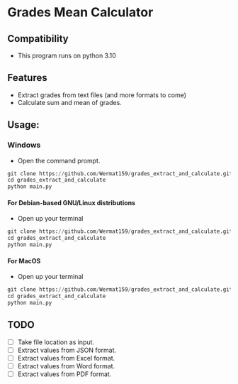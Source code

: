 # Grades Mean Calculator


## Compatibility

- This program runs on python 3.10


## Features

- Extract grades from text files (and more formats to come)
- Calculate sum and mean of grades.

## Usage:

### Windows

- Open the command prompt.

```python
git clone https://github.com/Wermat159/grades_extract_and_calculate.git
cd grades_extract_and_calculate
python main.py
```


#### For Debian-based GNU/Linux distributions

- Open up your terminal

```python
git clone https://github.com/Wermat159/grades_extract_and_calculate.git
cd grades_extract_and_calculate
python main.py
```

#### For MacOS

- Open up your terminal

```python
git clone https://github.com/Wermat159/grades_extract_and_calculate.git
cd grades_extract_and_calculate
python main.py
```

## TODO
- [ ] Take file location as input.
- [ ] Extract values from JSON format.
- [ ] Extract values from Excel format.
- [ ] Extract values from Word format.
- [ ] Extract values from PDF format.
